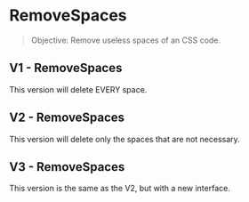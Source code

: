 # RemoveSpaces

> Objective: Remove useless spaces of an CSS code.

## V1 - RemoveSpaces

This version will delete EVERY space.

## V2 - RemoveSpaces

This version will delete only the spaces that are not necessary.

## V3 - RemoveSpaces

This version is the same as the V2, but with a new interface.